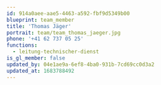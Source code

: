 ```yaml
---
id: 914a0aee-aae5-4463-a592-fbf9d5349b00
blueprint: team_member
title: 'Thomas Jäger'
portrait: team/team_thomas_jaeger.jpg
phone: '+41 62 737 05 25'
functions:
  - leitung-technischer-dienst
is_gl_member: false
updated_by: 04e1ae9a-6ef8-4ba0-931b-7cd69cc0d3a2
updated_at: 1683788492
---
```

